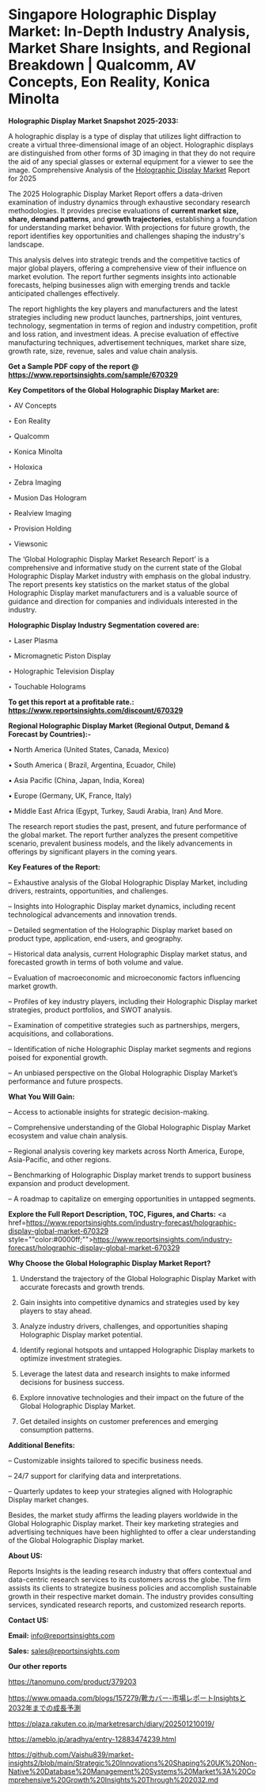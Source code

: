 # Singapore Holographic Display Market: In-Depth Industry Analysis, Market Share Insights, and Regional Breakdown | Qualcomm, AV Concepts, Eon Reality, Konica Minolta

<strong>Holographic Display Market Snapshot 2025-2033:</strong>

A holographic display is a type of display that utilizes light diffraction to create a virtual three-dimensional image of an object. Holographic displays are distinguished from other forms of 3D imaging in that they do not require the aid of any special glasses or external equipment for a viewer to see the image. Comprehensive Analysis of the <a href=https://www.reportsinsights.com/sample/670329>Holographic Display Market</a> Report for 2025

The 2025 Holographic Display Market Report offers a data-driven examination of industry dynamics through exhaustive secondary research methodologies. It provides precise evaluations of <strong>current market size, share, demand patterns</strong>, and <strong>growth trajectories</strong>, establishing a foundation for understanding market behavior. With projections for future growth, the report identifies key opportunities and challenges shaping the industry's landscape.

This analysis delves into strategic trends and the competitive tactics of major global players, offering a comprehensive view of their influence on market evolution. The report further segments insights into actionable forecasts, helping businesses align with emerging trends and tackle anticipated challenges effectively.

The report highlights the key players and manufacturers and the latest strategies including new product launches, partnerships, joint ventures, technology, segmentation in terms of region and industry competition, profit and loss ration, and investment ideas. A precise evaluation of effective manufacturing techniques, advertisement techniques, market share size, growth rate, size, revenue, sales and value chain analysis.

<strong>Get a Sample PDF copy of the report @ <a href=https://www.reportsinsights.com/sample/670329 style=color:#0000ff;>https://www.reportsinsights.com/sample/670329</a></strong>

<strong>Key Competitors of the Global Holographic Display Market are:</strong>

‣ AV Concepts

‣ Eon Reality

‣ Qualcomm

‣ Konica Minolta

‣ Holoxica

‣ Zebra Imaging

‣ Musion Das Hologram

‣ Realview Imaging

‣ Provision Holding

‣ Viewsonic

The ‘Global Holographic Display Market Research Report’ is a comprehensive and informative study on the current state of the Global Holographic Display Market industry with emphasis on the global industry. The report presents key statistics on the market status of the global Holographic Display market manufacturers and is a valuable source of guidance and direction for companies and individuals interested in the industry.

<strong>Holographic Display Industry Segmentation covered are:</strong>

‣ Laser Plasma

‣ Micromagnetic Piston Display

‣ Holographic Television Display

‣ Touchable Holograms

<strong>To get this report at a profitable rate.: <a href=https://www.reportsinsights.com/discount/670329 style=color:#0000ff;>https://www.reportsinsights.com/discount/670329</a></strong>

<strong>Regional Holographic Display Market (Regional Output, Demand &amp; Forecast by Countries):-</strong>

• North America (United States, Canada, Mexico)

• South America ( Brazil, Argentina, Ecuador, Chile)

• Asia Pacific (China, Japan, India, Korea)

• Europe (Germany, UK, France, Italy)

• Middle East Africa (Egypt, Turkey, Saudi Arabia, Iran) And More.

The research report studies the past, present, and future performance of the global market. The report further analyzes the present competitive scenario, prevalent business models, and the likely advancements in offerings by significant players in the coming years.

<strong>Key Features of the Report:</strong>

– Exhaustive analysis of the Global Holographic Display Market, including drivers, restraints, opportunities, and challenges.

– Insights into Holographic Display market dynamics, including recent technological advancements and innovation trends.

– Detailed segmentation of the Holographic Display market based on product type, application, end-users, and geography.

– Historical data analysis, current Holographic Display market status, and forecasted growth in terms of both volume and value.

– Evaluation of macroeconomic and microeconomic factors influencing market growth.

– Profiles of key industry players, including their Holographic Display market strategies, product portfolios, and SWOT analysis.

– Examination of competitive strategies such as partnerships, mergers, acquisitions, and collaborations.

– Identification of niche Holographic Display market segments and regions poised for exponential growth.

– An unbiased perspective on the Global Holographic Display Market’s performance and future prospects.

<strong>What You Will Gain:</strong>

– Access to actionable insights for strategic decision-making.

– Comprehensive understanding of the Global Holographic Display Market ecosystem and value chain analysis.

– Regional analysis covering key markets across North America, Europe, Asia-Pacific, and other regions.

– Benchmarking of Holographic Display market trends to support business expansion and product development.

– A roadmap to capitalize on emerging opportunities in untapped segments.

<strong>Explore the Full Report Description, TOC, Figures, and Charts:</strong>
<a href=https://www.reportsinsights.com/industry-forecast/holographic-display-global-market-670329 style=""color:#0000ff;"">https://www.reportsinsights.com/industry-forecast/holographic-display-global-market-670329</a>

<strong>Why Choose the Global Holographic Display Market Report?</strong>

1. Understand the trajectory of the Global Holographic Display Market with accurate forecasts and growth trends.

2. Gain insights into competitive dynamics and strategies used by key players to stay ahead.

3. Analyze industry drivers, challenges, and opportunities shaping Holographic Display market potential.

4. Identify regional hotspots and untapped Holographic Display markets to optimize investment strategies.

5. Leverage the latest data and research insights to make informed decisions for business success.

6. Explore innovative technologies and their impact on the future of the Global Holographic Display Market.

7. Get detailed insights on customer preferences and emerging consumption patterns.

<strong>Additional Benefits:</strong>

– Customizable insights tailored to specific business needs.

– 24/7 support for clarifying data and interpretations.

– Quarterly updates to keep your strategies aligned with Holographic Display market changes.

Besides, the market study affirms the leading players worldwide in the Global Holographic Display market. Their key marketing strategies and advertising techniques have been highlighted to offer a clear understanding of the Global Holographic Display market.

<strong><strong>About US</strong>:</strong>

Reports Insights is the leading research industry that offers contextual and data-centric research services to its customers across the globe. The firm assists its clients to strategize business policies and accomplish sustainable growth in their respective market domain. The industry provides consulting services, syndicated research reports, and customized research reports.

<strong>Contact US:</strong>

<p class=><b>Email:</b> <a href=mailto:info@reportsinsights.com>info@reportsinsights.com</a></p>
<p class=><b>Sales:</b> <a href=mailto:sales@reportsinsights.com>sales@reportsinsights.com</a></p>

<strong>Our other reports</strong>

<a href=https://tanomuno.com/product/379203>https://tanomuno.com/product/379203</a>

<a href=https://www.omaada.com/blogs/157279/靴カバー-市場レポートInsightsと2032年までの成長予測>https://www.omaada.com/blogs/157279/靴カバー-市場レポートInsightsと2032年までの成長予測</a>

<a href=https://plaza.rakuten.co.jp/marketresarch/diary/202501210019/>https://plaza.rakuten.co.jp/marketresarch/diary/202501210019/</a>

<a href=https://ameblo.jp/aradhya/entry-12883474239.html>https://ameblo.jp/aradhya/entry-12883474239.html</a>

<a href=https://github.com/Vaishu839/market-insights2/blob/main/Strategic%20Innovations%20Shaping%20UK%20Non-Native%20Database%20Management%20Systems%20Market%3A%20Comprehensive%20Growth%20Insights%20Through%202032.md>https://github.com/Vaishu839/market-insights2/blob/main/Strategic%20Innovations%20Shaping%20UK%20Non-Native%20Database%20Management%20Systems%20Market%3A%20Comprehensive%20Growth%20Insights%20Through%202032.md</a>
